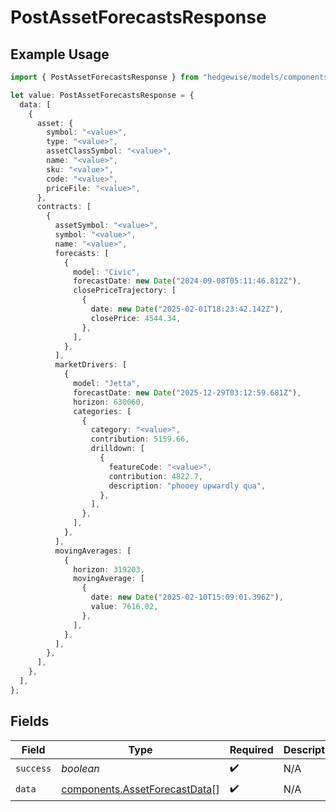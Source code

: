# PostAssetForecastsResponse

## Example Usage

```typescript
import { PostAssetForecastsResponse } from "hedgewise/models/components";

let value: PostAssetForecastsResponse = {
  data: [
    {
      asset: {
        symbol: "<value>",
        type: "<value>",
        assetClassSymbol: "<value>",
        name: "<value>",
        sku: "<value>",
        code: "<value>",
        priceFile: "<value>",
      },
      contracts: [
        {
          assetSymbol: "<value>",
          symbol: "<value>",
          name: "<value>",
          forecasts: [
            {
              model: "Civic",
              forecastDate: new Date("2024-09-08T05:11:46.812Z"),
              closePriceTrajectory: [
                {
                  date: new Date("2025-02-01T18:23:42.142Z"),
                  closePrice: 4544.34,
                },
              ],
            },
          ],
          marketDrivers: [
            {
              model: "Jetta",
              forecastDate: new Date("2025-12-29T03:12:59.681Z"),
              horizon: 630060,
              categories: [
                {
                  category: "<value>",
                  contribution: 5159.66,
                  drilldown: [
                    {
                      featureCode: "<value>",
                      contribution: 4822.7,
                      description: "phooey upwardly qua",
                    },
                  ],
                },
              ],
            },
          ],
          movingAverages: [
            {
              horizon: 319203,
              movingAverage: [
                {
                  date: new Date("2025-02-10T15:09:01.396Z"),
                  value: 7616.02,
                },
              ],
            },
          ],
        },
      ],
    },
  ],
};
```

## Fields

| Field                                                                          | Type                                                                           | Required                                                                       | Description                                                                    |
| ------------------------------------------------------------------------------ | ------------------------------------------------------------------------------ | ------------------------------------------------------------------------------ | ------------------------------------------------------------------------------ |
| `success`                                                                      | *boolean*                                                                      | :heavy_check_mark:                                                             | N/A                                                                            |
| `data`                                                                         | [components.AssetForecastData](../../models/components/assetforecastdata.md)[] | :heavy_check_mark:                                                             | N/A                                                                            |